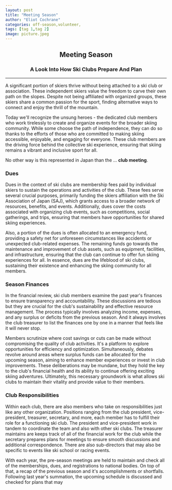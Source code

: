 ```yaml
---
layout: post
title: "Meeting Season"
author: "Eliot Cochrane"
categories: off-season,volunteer,
tags: [tag 1,tag 2]
image: picture.jpeg
---
```


## <center>Meeting Season</center>
### <center>A Look Into How Ski Clubs Prepare And Plan</center>

***

A significant portion of skiers thrive without being attached to a ski club or association. These independent skiers value the freedom to carve their own path on the slopes. Despite not being affiliated with organized groups, these skiers share a common passion for the sport, finding alternative ways to connect and enjoy the thrill of the mountain.

Today we'll recognize the unsung heroes - the dedicated club members who work tirelessly to create and organize events for the broader skiing community. While some choose the path of independence, they can do so thanks to the efforts of those who are committed to making skiing accessible, enjoyable, and engaging for everyone. These club members are the driving force behind the collective ski experience, ensuring that skiing remains a vibrant and inclusive sport for all.

No other way is this represented in Japan than the ... **club meeting**.

### Dues

Dues in the context of ski clubs are membership fees paid by individual skiers to sustain the operations and activities of the club. These fees serve several crucial purposes, primarily funding the skiers affiliation with the Ski Association of Japan (SAJ), which grants access to a broader network of resources, benefits, and events. Additionally, dues cover the costs associated with organizing club events, such as competitions, social gatherings, and trips, ensuring that members have opportunities for shared skiing experiences.

Also, a portion of the dues is often allocated to an emergency fund, providing a safety net for unforeseen circumstances like accidents or unexpected club-related expenses. The remaining funds go towards the maintenance and improvement of club assets, such as equipment, facilities, and infrastructure, ensuring that the club can continue to offer fun skiing experiences for all. In essence, dues are the lifeblood of ski clubs, sustaining their existence and enhancing the skiing community for all members.

### Season Finances

In the financial review, ski club members examine the past year's finances to ensure transparency and accountability. These discussions are tedious but they are crucial for the club's sustainability and effective resource management. The process typically involves analyzing income, expenses, and any surplus or deficits from the previous season. And it always involves the club treasurer to list the finances one by one in a manner that feels like it will never stop.

Members scrutinize where cost savings or cuts can be made without compromising the quality of club activities. It's a platform to explore opportunities for efficiency and optimization. Simultaneously, debates revolve around areas where surplus funds can be allocated for the upcoming season, aiming to enhance member experiences or invest in club improvements. These deliberations may be mundane, but they hold the key to the club's financial health and its ability to continue offering exciting skiing adventures. Ultimately, this necessary groundwork is what allows ski clubs to maintain their vitality and provide value to their members.

### Club Responsibilities

Within each club, there are also members who take on responsibilities just like any other organization. Positions ranging from the club president, vice-president, treasurer, secretary, and more, each member has to fulfill their role for a functioning ski club. The president and vice-president work in tandem to coordinate the team and also with other ski clubs. The treasurer maintains are keeps track of all of the financial work for the club while the secretary prepares plans for meetings to ensure smooth discussions and additional correspondence. There are also sub-directors that may also be specific to events like ski school or racing events.

With each year, the pre-season meetings are held to maintain and check all of the memberships, dues, and registrations to national bodies. On top of that, a recap of the previous season and it's accomplishments or shortfalls. Following last year's summation, the upcoming schedule is discussed and checked for plans that may